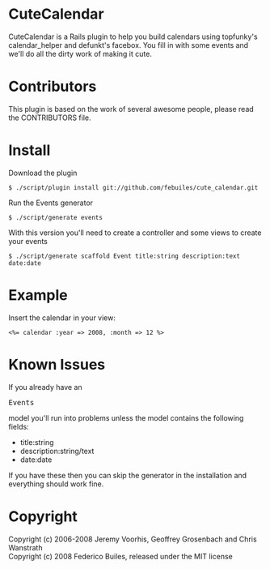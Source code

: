 CuteCalendar
============

CuteCalendar is a Rails plugin to help you build calendars using topfunky's
calendar\_helper and defunkt's facebox. 
You fill in with some events and we'll do all the dirty work of making it cute.

Contributors
============

This plugin is based on the work of several awesome people, please read the CONTRIBUTORS file.

Install
=======

Download the plugin
         
    $ ./script/plugin install git://github.com/febuiles/cute_calendar.git

Run the Events generator

    $ ./script/generate events

With this version you'll need to create a controller and some views to create
your events

    $ ./script/generate scaffold Event title:string description:text date:date

Example
=======

Insert the calendar in your view:

    <%= calendar :year => 2008, :month => 12 %>

Known Issues
============

If you already have an <pre>Events</pre> model you'll run into problems unless the model
contains the following fields:

* title:string
* description:string/text
* date:date

If you have these then you can skip the generator in the installation
 and everything should work fine.

Copyright
=========

Copyright (c) 2006-2008 Jeremy Voorhis, Geoffrey Grosenbach and Chris Wanstrath     
Copyright (c) 2008 Federico Builes, released under the MIT license
